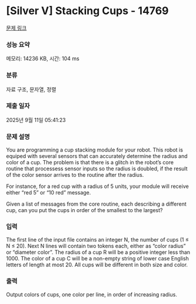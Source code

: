 # [Silver V] Stacking Cups - 14769 

[문제 링크](https://www.acmicpc.net/problem/14769) 

### 성능 요약

메모리: 14236 KB, 시간: 104 ms

### 분류

자료 구조, 문자열, 정렬

### 제출 일자

2025년 9월 11일 05:41:23

### 문제 설명

<p>You are programming a cup stacking module for your robot. This robot is equiped with several sensors that can accurately determine the radius and color of a cup. The problem is that there is a glitch in the robot’s core routine that processess sensor inputs so the radius is doubled, if the result of the color sensor arrives to the routine after the radius.</p>

<p>For instance, for a red cup with a radius of 5 units, your module will receive either “red 5” or “10 red” message.</p>

<p>Given a list of messages from the core routine, each describing a different cup, can you put the cups in order of the smallest to the largest?</p>

### 입력 

 <p>The first line of the input file contains an integer N, the number of cups (1 ≤ N ≤ 20). Next N lines will contain two tokens each, either as “color radius” or “diameter color”. The radius of a cup R will be a positive integer less than 1000. The color of a cup C will be a non-empty string of lower case English letters of length at most 20. All cups will be different in both size and color.</p>

### 출력 

 <p>Output colors of cups, one color per line, in order of increasing radius.</p>

